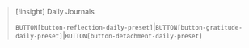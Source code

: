> [!insight] Daily Journals
>
> `BUTTON[button-reflection-daily-preset]`|`BUTTON[button-gratitude-daily-preset]`|`BUTTON[button-detachment-daily-preset]`
